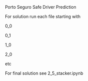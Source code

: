 Porto Seguro Safe Driver Prediction

For solution run each file starting with

0_0

0_1

1_0

2_0

etc


For final solution see 2_5_stacker.ipynb

